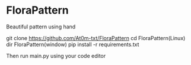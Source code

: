 # FloraPattern
Beautiful pattern using hand

git clone https://github.com/At0m-txt/FloraPattern
cd FloraPattern(Linux) dir FloraPattern(window)
pip install -r requirements.txt

Then run main.py using your code editor
